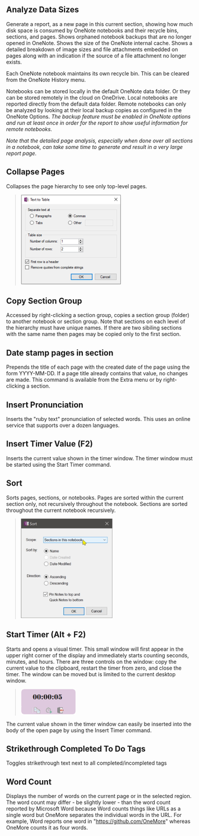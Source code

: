 ## Analyze Data Sizes
Generate a report, as a new page in this current section, showing how much disk space is consumed by OneNote notebooks and their recycle bins, sections, and pages. Shows orphaned notebook backups that are no longer opened in OneNote. Shows the size of the OneNote internal cache. Shows a detailed breakdown of image sizes and file attachments embedded on pages along with an indication if the source of a file attachment no longer exists. 

Each OneNote notebook maintains its own recycle bin. This can be cleared from the OneNote History menu.

Notebooks can be stored locally in the default OneNote data folder. Or they can be stored remotely in the cloud on OneDrive. Local notebooks are reported directly from the default data folder. Remote notebooks can only be analyzed by looking at their local backup copies as configured in the OneNote Options. _The backup feature must be enabled in OneNote options and run at least once in order for the report to show useful information for remote notebooks._

_Note that the detailed page analysis, especially when done over all sections in a notebook, can take some time to generate and result in a very large report page._

## Collapse Pages
Collapses the page hierarchy to see only top-level pages.

> ![Text To Table](images/TextToTable.png)

## Copy Section Group
Accessed by right-clicking a section group, copies a section group (folder) to another notebook or section group. Note that sections on each level of the hierarchy must have unique names. If there are two sibiling sections with the same name then pages may be copied only to the first section.

## Date stamp pages in section
Prepends the title of each page with the created date of the page using the form YYYY-MM-DD.
If a page title already contains that value, no changes are made. This command is available
from the Extra menu or by right-clicking a section.

## Insert Pronunciation
Inserts the "ruby text" pronunciation of selected words. This uses an online service that supports over a dozen languages.

## Insert Timer Value (F2)
Inserts the current value shown in the timer window. The timer window must be started using the Start Timer command.

## Sort
Sorts pages, sections, or notebooks. Pages are sorted within the current section only,
not recursively throughout the notebook. Sections are sorted throughout the current
notebook recursively.

> ![Sort](images/SortDialog.png)

## Start Timer (Alt + F2)
Starts and opens a visual timer. This small window will first appear in the upper right corner of the display and immediately starts counting seconds, minutes, and hours. There are three controls on the window: copy the current value to the clipboard, restart the timer from zero, and close the timer. The window can be moved but is limited to the current desktop window. 

> ![Timer](images/TimerWindow.png)

The current value shown in the timer window can easily be inserted into the body of the open page by using the Insert Timer command.

## Strikethrough Completed To Do Tags
Toggles strikethrough text next to all completed/incompleted tags

## Word Count
Displays the number of words on the current page or in the selected region. The word count may differ - be slightly lower - than the word count reported by Microsoft Word because Word counts things like URLs as a single word but OneMore separates the individual words in the URL. For example, Word reports one word in "https://github.com/OneMore" whereas OneMore counts it as four words.
